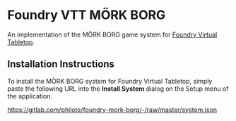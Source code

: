 # Foundry VTT MÖRK BORG

An implementation of the MÖRK BORG game system for [Foundry Virtual Tabletop](http://foundryvtt.com).

## Installation Instructions

To install the MÖRK BORG system for Foundry Virtual Tabletop, simply paste the following URL into the **Install System** dialog on the Setup menu of the application.

https://gitlab.com/philote/foundry-mork-borg/-/raw/master/system.json

